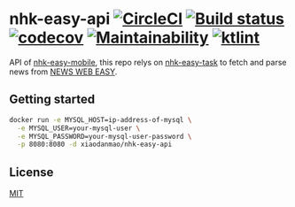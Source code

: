 # nhk-easy-api [![CircleCI](https://circleci.com/gh/nhk-news-web-easy/nhk-easy-api/tree/master.svg?style=svg)](https://circleci.com/gh/nhk-news-web-easy/nhk-easy-api/tree/master) [![Build status](https://ci.appveyor.com/api/projects/status/767xl0axpid4xi4g/branch/master?svg=true)](https://ci.appveyor.com/project/Frederick-S/nhk-easy-api-l9nej/branch/master) [![codecov](https://codecov.io/gh/Frederick-S/nhk-easy-api/branch/master/graph/badge.svg)](https://codecov.io/gh/Frederick-S/nhk-easy-api) [![Maintainability](https://api.codeclimate.com/v1/badges/833bfaca0f7168f4ab30/maintainability)](https://codeclimate.com/github/Frederick-S/nhk-easy-api/maintainability) [![ktlint](https://img.shields.io/badge/code%20style-%E2%9D%A4-FF4081.svg)](https://ktlint.github.io/)

API of [nhk-easy-mobile](https://github.com/nhk-news-web-easy/nhk-easy-mobile), this repo relys on [nhk-easy-task](https://github.com/nhk-news-web-easy/nhk-easy-task) to fetch and parse news from [NEWS WEB EASY](https://www3.nhk.or.jp/news/easy/).

## Getting started
```sh
docker run -e MYSQL_HOST=ip-address-of-mysql \
  -e MYSQL_USER=your-mysql-user \
  -e MYSQL_PASSWORD=your-mysql-user-password \
  -p 8080:8080 -d xiaodanmao/nhk-easy-api
```

## License
[MIT](LICENSE)
